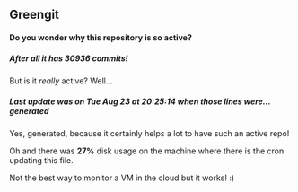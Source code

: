 ## Greengit

#### Do you wonder why this repository is so active?

##### After all it has 30936 commits!

But is it *really* active? Well...

##### Last update was on Tue Aug 23 at 20:25:14 when those lines were... generated

Yes, generated, because it certainly helps a lot to have such an active repo!

Oh and there was **27%** disk usage on the machine
where there is the cron updating this file.

Not the best way to monitor a VM in the cloud but it works! :)
